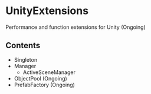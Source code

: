 # UnityExtensions
Performance and function extensions for Unity (Ongoing)

## Contents
* Singleton
* Manager
  * ActiveSceneManager
* ObjectPool (Ongoing)
* PrefabFactory (Ongoing)

